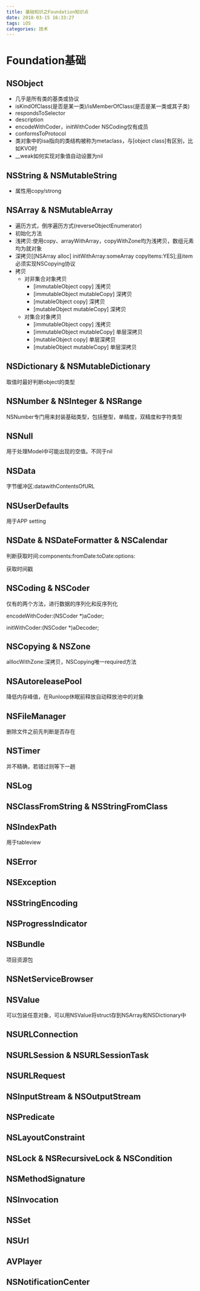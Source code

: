 ```yaml
---
title: 基础知识之Foundation知识点
date: 2018-03-15 16:33:27
tags: iOS
categories: 技术
---
```


# Foundation基础

## NSObject

- 几乎是所有类的基类或协议
- isKindOfClass(是否是某一类)/isMemberOfClass(是否是某一类或其子类)
- respondsToSelector
- description
- encodeWithCoder，initWithCoder NSCoding仅有成员
- conformsToProtocol
- 类对象中的isa指向的类结构被称为metaclass，与[object class]有区别，比如KVO时
- __weak如何实现对象值自动设置为nil

## NSString & NSMutableString

- 属性用copy/strong

## NSArray & NSMutableArray

- 遍历方式，倒序遍历方式(reverseObjectEnumerator)
- 初始化方法
- 浅拷贝:使用copy、arrayWithArray，copyWithZone均为浅拷贝，数组元素均为就对象
- 深拷贝[[NSArray alloc] initWithArray:someArray copyItems:YES];且item必须实现NSCopying协议
- 拷贝
  - 对非集合对象拷贝
    - [immutableObject copy] 浅拷贝
    - [immutableObject mutableCopy] 深拷贝
    - [mutableObject copy] 深拷贝
    - [mutableObject mutableCopy] 深拷贝
  - 对集合对象拷贝
    - [immutableObject copy] 浅拷贝
    - [immutableObject mutableCopy] 单层深拷贝
    - [mutableObject copy] 单层深拷贝
    - [mutableObject mutableCopy] 单层深拷贝

## NSDictionary & NSMutableDictionary

取值时最好判断object的类型

## NSNumber & NSInteger & NSRange

NSNumber专门用来封装基础类型，包括整型，单精度，双精度和字符类型

## NSNull

用于处理Model中可能出现的空值。不同于nil

## NSData

字节缓冲区:datawithContentsOfURL

## NSUserDefaults

用于APP setting

## NSDate & NSDateFormatter & NSCalendar

判断获取时间:components:fromDate:toDate:options:

获取时间戳

## NSCoding & NSCoder

仅有的两个方法，进行数据的序列化和反序列化

encodeWithCoder:(NSCoder *)aCoder;

initWithCoder:(NSCoder *)aDecoder;

## NSCopying & NSZone

alllocWithZone:深拷贝，NSCopying唯一required方法

## NSAutoreleasePool

降低内存峰值，在Runloop休眠前释放自动释放池中的对象

## NSFileManager

删除文件之前先判断是否存在

## NSTimer

并不精确，若错过则等下一趟

## NSLog

## NSClassFromString & NSStringFromClass

## NSIndexPath

用于tableview

## NSError

## NSException

## NSStringEncoding

## NSProgressIndicator

## NSBundle

项目资源包

## NSNetServiceBrowser

## NSValue

可以包装任意对象，可以用NSValue将struct存到NSArray和NSDictionary中

## NSURLConnection

## NSURLSession & NSURLSessionTask

## NSURLRequest

## NSInputStream & NSOutputStream

## NSPredicate

## NSLayoutConstraint

## NSLock & NSRecursiveLock & NSCondition

## NSMethodSignature

## NSInvocation

## NSSet

## NSUrl

## AVPlayer

## NSNotificationCenter